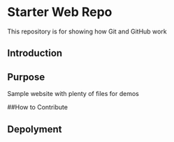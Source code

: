 # Starter Web Repo

This repository is for showing how Git and GitHub work

## Introduction

## Purpose

Sample website with plenty of files for demos

##How to Contribute

## Depolyment
